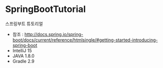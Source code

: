 # SpringBootTutorial
스프링부트 튜토리얼

* 참조 : http://docs.spring.io/spring-boot/docs/current/reference/htmlsingle/#getting-started-introducing-spring-boot
* IntelliJ 15
* JAVA 1.8.0
* Gradle 2.9
